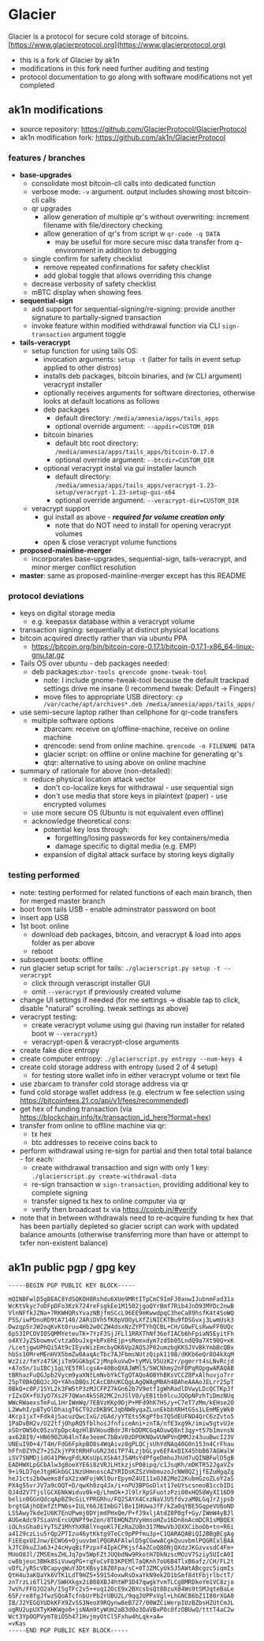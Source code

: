 # Glacier
Glacier is a protocol for secure cold storage of bitcoins.
[https://www.glacierprotocol.org](https://www.glacierprotocol.org)

* this is a fork of Glacier by ak1n
* modifications in this fork need further auditing and testing
* protocol documentation to go along with software modifications not yet completed

## ak1n modifications
* source repository: https://github.com/GlacierProtocol/GlacierProtocol
* ak1n modification fork: https://github.com/ak1n/GlacierProtocol

### features / branches
* **base-upgrades**
  * consolidate most bitcoin-cli calls into dedicated function
  * verbose mode: `-v` argument. output includes showing most bitcoin-cli calls
  * qr upgrades
    * allow generation of multiple qr's without overwriting: increment filename with file/directory checking
    * allow generation of qr's from script w `qr-code -q DATA`
      * may be useful for more secure misc data transfer from q-environment in addition to debugging
  * single confirm for safety checklist
    * remove repeated confirmations for safety checklist
    * add global toggle that allows overriding this change
  * decrease verbosity of safety checklist
  * mBTC display when showing fees
* **sequential-sign**
  * add support for sequential-signing/re-signing: provide another signature to partially-signed transaction
  * invoke feature within modified withdrawal function via CLI `sign-transaction` argument toggle
* **tails-veracrypt**
  * setup function for using tails OS:
    * invocation arguments: `setup -t` (latter for tails in event setup applied to other distros)
    * installs deb packages, bitcoin binaries, and (w CLI argument) veracrypt installer
    * optionally receives arguments for software directories, otherwise looks at default locations as follows
    * deb packages
      * default directory: `/media/amnesia/apps/tails_apps`
      * optional override argument: `--appdir=CUSTOM_DIR`
    * bitcoin binaries
      * default btc root directory: `/media/amnesia/apps/tails_apps/bitcoin-0.17.0`
      * optional override argument: `--btcdir=CUSTOM_DIR`
    * optional veracrypt instal via gui installer launch
      * default directory: `/media/amnesia/apps/tails_apps/veracrypt-1.23-setup/veracrypt-1.23-setup-gui-x64`
      * optional override argument: `--veracrypt-dir=CUSTOM_DIR`
  * veracrypt support
    * gui install as above - ***required for volume creation only***
      * note that do NOT need to install for opening veracrypt volumes
    * open & close veracrypt volume functions
* **proposed-mainline-merger**
  * incorporates base-upgrades, sequential-sign, tails-veracrypt, and minor merger conflict resolution
* **master**: same as proposed-mainline-merger except has this README

### protocol deviations
* keys on digital storage media
  * e.g. keepassx database within a veracrypt volume
* transaction signing: sequentially at distinct physical locations
* bitcoin acquired directly rather than via ubuntu PPA
  * https://bitcoin.org/bin/bitcoin-core-0.17.1/bitcoin-0.17.1-x86_64-linux-gnu.tar.gz
* Tails OS over ubuntu - deb packages needed:
  * deb packages:`zbar-tools qrencode gnome-tweak-tool`
    * note: I include gnome-tweak-tool because the default trackpad settings drive me insane (I recommend tweak: Default -> Fingers)
    * move files to appropriate USB directory: `cp /var/cache/apt/archives*.deb /media/amnesia/apps/tails_apps/`
* use semi-secure laptop rather than cellphone for qr-code transfers
  * multiple software options
    * zbarcam: receive on q/offline-machine, receive on online machine
    * qrencode: send from online machine. `qrencode -o FILENAME DATA`
    * glacier script: on offline or online machine for generating qr's
    * qtqr: alternative to using above on online machine
* summary of rationale for above (non-detailed):
  * reduce physical location attack vector
    * don't co-localize keys for withdrawal - use sequential sign
    * don't use media that store keys in plaintext (paper) - use encrypted volumes
  * use more secure OS (Ubuntu is not equivalent even offline)
  * acknowledge theoretical cons:
    * potential key loss through:
      * forgetting/losing passwords for key containers/media
      * damage specific to digital media (e.g. EMP)
    * expansion of digital attack surface by storing keys digitally

### testing performed
* note: testing performed for related functions of each main branch, then for merged master branch
* boot from tails USB - enable adminstrator password on boot
* insert app USB
* 1st boot: online
  * download deb packages, bitcoin, and veracrypt & load into apps folder as per above
  * reboot
* subsequent boots: offline
* run glacier setup script for tails: `./glacierscript.py setup -t --veracrypt`
  * click through verascript installer GUI
  * omit `--veracrypt` if previously created volume
* change UI settings if needed (for me settings -> disable tap to click, disable "natural" scrolling. tweak settings as above)
* veracrypt testing:
  * create veracrypt volume using gui (having run installer for related boot w `--veracrypt`)
  * veracrypt-open & veracrypt-close arguments
* create fake dice entropy
* create computer entropy: `./glacierscript.py entropy --num-keys 4`
* create cold storage address with entropy (used 2 of 4 setup)
  * for testing store wallet info in either veracrypt volume or text file
* use zbarcam to transfer cold storage address via qr
* fund cold storage wallet address (e.g. electrum w fee selection using https://bitcoinfees.21.co/api/v1/fees/recommended)
* get hex of funding transaction (via https://blockchain.info/tx/transaction_id_here?format=hex)
* transfer from online to offline machine via qr:
  * tx hex
  * btc addresses to receive coins back to
* perform withdrawal using re-sign for partial and then total total balance - for each:
  * create withdrawal transaction and sign with only 1 key: `./glacierscript.py create-withdrawal-data`
  * re-sign transaction w `sign-transaction`, providing additional key to complete signing
  * transfer signed tx hex to online computer via qr
  * verify then broadcast tx via https://coinb.in/#verify
* note that in between withdrawals need to re-acquire funding tx hex that has been partially depleted so glacier script can work with updated balance amounts (otherwise transferring more than have or attempt to txfer non-existent balance)

## ak1n public pgp / gpg key
```
-----BEGIN PGP PUBLIC KEY BLOCK-----

mQINBFwlD5gBEAC8YdSQKOH8Rshdu6XUe9MRtITpCmC9ImFJ0anwIJubnmFad31a
WcKtVkyc7oDFpDFo3Kzk724reFsgkEe1M1502jgoQYrBmf7Rib4JnD93MYDc2nwB
VlnNFfkJZNa+7RKWHQRsYvazNBjfmSCcL96EE9mKwwdpqC3heCa89hsfK4t4SoWQ
PSS/iwPDnoRD9tA7140/2ARiDVh5fK8pVOOyLXfZiNICKTBu9fDSGvxj3LwmUsk3
DwzqpSrJW2oqKvKt0ruu4Hb2w0CZW4dsxNzZYPTYhQCBL+CH/G0wFLsRwwFF0UQc
6pS3IPCOVIOSQMMYeteuTK+7YzF3SjJFLl1RRXThNf36ofIACb6hFpiaN5EyitFh
o4XYJyZSbowmvCvtza0buJxg+bPx6hEjp+sMemxdym7zd5b05LndQ9a7Xt90Q+xK
/LcetjgwUPhQi5At9cIEyvWizEmcbyOK6Vp2AQSJP02umzbgKKSJVvBkYmbBcQBx
hbSs10MreMEnHVX5bmZw0AaqAcTbc7AJFbmsNUtzQipk119B/dKKb6eQr8O4kXqM
Wz2iz/fmYz47SKjiTm9GGKbpC2jMnpkuVwD+tyMVL95UzK2r/pgmrrt4sLNvRcjd
+A7oSn/1uIBCj1gLYE5TRlcgsA+40BoQXAJWMl5/5WCNhmy2nFDPqROpgwARAQAB
tBRhazFuQGJpb2Vycm9yaXNtLmNvbYkCTgQTAQoAOBYhBKsVCCZ8PxAlhuvjo7rr
25pT0BkQBQJcJQ+YAhsDBQsJCAcCBhUKCQgLAgQWAgMBAh4BAheAAAoJELrr25pT
0BkQ+c0P/1SYL2k3FW5tP3zMJCFPZ7kGn62b7V9etf1gWhRadlDVwyLDcQCTKpJf
rIZxOX+fUJyD7Xs2F7QWan4kSSR2MC2nJSlV0/yEB1tb9lcuJQOpNPzhTiDmzNUq
WWcRWaexsTmFuL1HrIWmWq/7EBVzKKp9DjP+MFd9hK7HS/y+C7eT7zMm/kEHse2O
L2WwhI/p8TyOlDhaigT6CT92zDKB9CJqbNW8yqaZLunEkbbXRHtGSs1LEmMEyWk0
4Kcp1jxT+Fdk4j5acuzQwcIxG/zGAd/yYTEts5KgPfbs7QSdEUFNO4QrC6zZvto5
1PaDvBH2v/U22tfjOhpRQ5fblhosJfnficeAni+znTA/nfE3xg9k/imiw5gtvUJe
xSOrOW50c0SzuYpDpc4qzHlBVHoudBdrJRrbDDMCGqAOuwQ8nt3qy+t57b1mvnsN
ax62BI9/+HN690ZU64lnTAe3eemC7bBxV0zDPOKNQwVUWPVnQMMJz43uuBwcI23V
UNEuI9D+4/T4H/FdG6FpkpBO8s4WqAivz8gPLQCjsUhYdNAq40G0n153n4CrFhau
hFfnDZYhZ7+2SZkjYPXtRRHFuGR23diTP74LzjbGLyv6EFAxDIX45hbB67AGWalW
iSV7SNMDjidG41PWvgFdLKKsUpLXSkAtJ5AMsYdPfgeDmhuJhUd7uQINBFwlD5gB
EADHWXLpGCbAlw3g8oeXYE6i8zVRJLHtkzjsP08ipq/c1JsqKh/mDKTR52JgaVZv
9+i9LD7qeJtgHGkbGC1NzUHmnoscAZYRIDsKZSzVmbmuzoJcNW0QZjjfEZuHgqZg
heJ1cts2bOwems8faX2zxWFojWKl0urEpymZ4UI11xOJ82Me22KubmGzoZLoY2aS
PX4g55vrJV7a9cOQT+D/qwXh8zq4Jx/i+nPU3BPGoDlxt17eUYscsneoB1ccbIDi
OJ4d2V7TjslGCXENkWiduv0k+Q/LhmOk+Jl9lrXpSFuotzPzi00xHQ58WyXI16D9
belin0GGnQdcqApBZ9cGiLYPRGRhu/FQ2SAYX4CxzNaVJU5fdvzaMBLGqJr2jpsD
brgtGAjhOEmfZtPN6s+IULY66JEImbG7lBe1IHUwaJfF/kZa0qYBE5GqpeVU6oND
LSSAwy7kdeIU6K7EnUPwmj0DYjmdPHxQm/P+fJ9xljAtdZ0P0gf+Gy/IWmW4yBJl
AUGeAdc97SiaVnErcUQNPf9e2on/8TEHQNZUVyHmsoHZu16Dn8nAcmDCR1sMBQEX
iOLhsGha0iYyTSZ1MhYhXRBlYnqoKl7EzRa2U8n317MmwVbJOXXCiboOb+tn+R6i
a4I29czLiu5rQp2PTIzu46ytKktg9TeCc9pPPfmu3p+C1QARAQABiQI2BBgBCgAg
FiEEqxUIJnw/ECWG6+OjuuvbmlPQGRAFAlwlD5gCGwwACgkQuuvbmlPQGRCxlBAA
kJTC0kuZJa63+24cHyqBifPzpxF4IpkCPKjsf4aZCoQ8ONjQXdzJKGzvxsdC4Fm+
MUoO8Jl/ZMSEmsZHLJq7pv5WpFZtJUQbdNw9RkotH7DkNzscMOzV7Sziy5UIcA0I
cw8bjeuc3BHk8SiVuwqPG+rqYuCvF83KPEMl7aQKnh7oU6B4TlxB6afz/CH/FL2t
vDfL/yR5cVBCapygWuY3DtXBsy18Z0Fpa/sC+0TJZMCyUk5J5AWtABcgzc5iqmIs
QtH4u3aKQaYk6VTK1LdT9HZ5+59154oxwRsDxaYkN9ek2D1bSmf8dtFbjrlbctT/
znTrzLi6Tl2SP/SWHXkgx2iB08XBJ4htWP1D47qwgkYvmTLCgBMRDkoYm1VC8zjo
7wVh/FFOJO2ah/ISgTFc2v5++uq12OcE9x2BXcsbsQt8DzuX84Ws9tSMJqteBaLe
6SF/re8fgJfwzSQoATcfnbUrPb2rUBU2L/9qqJUPPxVgl+LhGNCB6bZ1I80rXGA0
IB/J2YEGQYUDkKFX9ZvSS3NeoX9RQynw8eB727/00WZCiWerpIUzBZbsHZUtCmJL
ugRU2upUXTyKHKWgo0+jsNAm9tyWUm2aB3d0o3OaVBxPOc0fzOBUwQ/tttT4aC2w
Wct3YpOQPVymT8iO5h471HvjmyOtClSFxhw4hLqk+aA=
=vKas
-----END PGP PUBLIC KEY BLOCK-----
```
